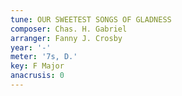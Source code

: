 ```yaml
---
tune: OUR SWEETEST SONGS OF GLADNESS
composer: Chas. H. Gabriel
arranger: Fanny J. Crosby
year: '-'
meter: '7s, D.'
key: F Major
anacrusis: 0
---
```

